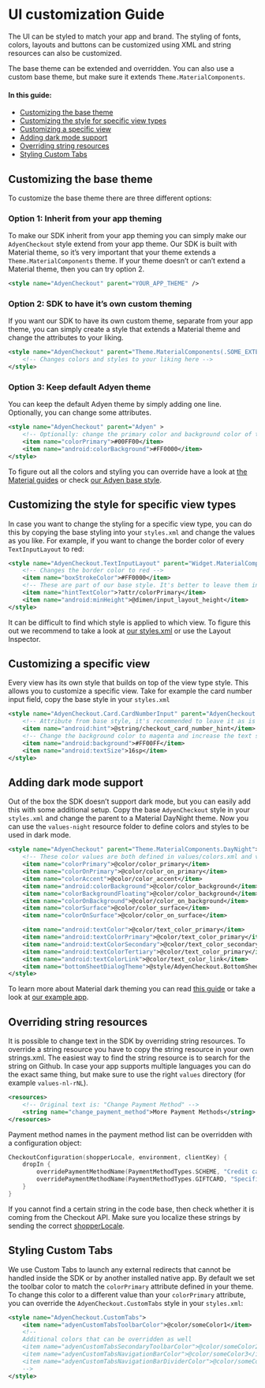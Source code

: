 # UI customization Guide

The UI can be styled to match your app and brand. The styling of fonts, colors, layouts and buttons can be customized using XML and string resources can also be customized.

The base theme can be extended and overridden. You can also use a custom base theme, but make sure it extends `Theme.MaterialComponents`.

#### In this guide:
- [Customizing the base theme](#customizing-the-base-theme)
- [Customizing the style for specific view types](#customizing-the-style-for-specific-view-types)
- [Customizing a specific view](#customizing-a-specific-view)
- [Adding dark mode support](#adding-dark-mode-support)
- [Overriding string resources](#overriding-string-resources)
- [Styling Custom Tabs](#styling-custom-tabs)

## Customizing the base theme

To customize the base theme there are three different options:

### Option 1: Inherit from your app theming

To make our SDK inherit from your app theming you can simply make our `AdyenCheckout` style extend from your app theme. Our SDK is built with Material theme, so it’s very important that your theme extends a `Theme.MaterialComponents` theme. If your theme doesn’t or can’t extend a Material theme, then you can try option 2.

```XML
<style name="AdyenCheckout" parent="YOUR_APP_THEME" />
```

### Option 2: SDK to have it’s own custom theming

If you want our SDK to have its own custom theme, separate from your app theme, you can simply create a style that extends a Material theme and change the attributes to your liking.

```XML
<style name="AdyenCheckout" parent="Theme.MaterialComponents(.SOME_EXTENSION)" >
    <!-- Changes colors and styles to your liking here -->
</style>
```

### Option 3: Keep default Adyen theme

You can keep the default Adyen theme by simply adding one line. Optionally, you can change some attributes.

```XML
<style name="AdyenCheckout" parent="Adyen" >
    <!-- Optionally: change the primary color and background color of the default theme -->
    <item name="colorPrimary">#00FF00</item>
    <item name="android:colorBackground">#FF0000</item>
</style>
```

To figure out all the colors and styling you can override have a look at [the Material guides](https://m2.material.io/design/color/the-color-system.html) or check [our Adyen base style](https://github.com/Adyen/adyen-android/blob/v5/ui-core/src/main/res/values/styles.xml).

## Customizing the style for specific view types

In case you want to change the styling for a specific view type, you can do this by copying the base styling into your `styles.xml` and change the values as you like. For example, if you want to change the border color of every `TextInputLayout` to red:

```XML
<style name="AdyenCheckout.TextInputLayout" parent="Widget.MaterialComponents.TextInputLayout.OutlinedBox">
    <!-- Changes the border color to red -->
    <item name="boxStrokeColor">#FF0000</item>
    <!-- These are part of our base style. It's better to leave them in so the UI looks good, but you can change the values to your liking -->
    <item name="hintTextColor">?attr/colorPrimary</item>
    <item name="android:minHeight">@dimen/input_layout_height</item>
</style>
```

It can be difficult to find which style is applied to which view. To figure this out we recommend to take a look at [our styles.xml](https://github.com/Adyen/adyen-android/blob/v5/ui-core/src/main/res/values/styles.xml) or use the Layout Inspector.

## Customizing a specific view

Every view has its own style that builds on top of the view type style. This allows you to customize a specific view. Take for example the card number input field, copy the base style in your `styles.xml`

```XML
<style name="AdyenCheckout.Card.CardNumberInput" parent="AdyenCheckout.TextInputEditText">
    <!-- Attribute from base style, it's recommended to leave it as is -->
    <item name="android:hint">@string/checkout_card_number_hint</item>
    <!-- Change the background color to magenta and increase the text size -->
    <item name="android:background">#FF00FF</item>
    <item name="android:textSize">16sp</item>
</style>
```

## Adding dark mode support
Out of the box the SDK doesn’t support dark mode, but you can easily add this with some additional setup. Copy the base `AdyenCheckout` style in your `styles.xml` and change the parent to a Material DayNight theme. Now you can use the `values-night` resource folder to define colors and styles to be used in dark mode.

```XML
<style name="AdyenCheckout" parent="Theme.MaterialComponents.DayNight">
    <!-- These color values are both defined in values/colors.xml and values-night/colors.xml to change the color based on selected mode -->
    <item name="colorPrimary">@color/color_primary</item>
    <item name="colorOnPrimary">@color/color_on_primary</item>
    <item name="colorAccent">@color/color_accent</item>
    <item name="android:colorBackground">@color/color_background</item>
    <item name="colorBackgroundFloating">@color/color_background</item>
    <item name="colorOnBackground">@color/color_on_background</item>
    <item name="colorSurface">@color/color_surface</item>
    <item name="colorOnSurface">@color/color_on_surface</item>

    <item name="android:textColor">@color/text_color_primary</item>
    <item name="android:textColorPrimary">@color/text_color_primary</item>
    <item name="android:textColorSecondary">@color/text_color_secondary</item>
    <item name="android:textColorTertiary">@color/text_color_primary</item>
    <item name="android:textColorLink">@color/text_color_link</item>
    <item name="bottomSheetDialogTheme">@style/AdyenCheckout.BottomSheetDialogTheme</item>
</style>
```

To learn more about Material dark theming you can read [this guide](https://m2.material.io/develop/android/theming/dark) or take a look at [our example app](https://github.com/Adyen/adyen-android/blob/v5/example-app/src/main/res/values/styles.xml).

## Overriding string resources

It is possible to change text in the SDK by overriding string resources. To override a string resource you have to copy the string resource in your own strings.xml. The easiest way to find the string resource is to search for the string on Github. In case your app supports multiple languages you can do the exact same thing, but make sure to use the right `values` directory (for example `values-nl-rNL`).

```XML
<resources>
    <!-- Original text is: "Change Payment Method" -->
    <string name="change_payment_method">More Payment Methods</string>
</resources>
```

Payment method names in the payment method list can be overridden with a configuration object:

```kotlin
CheckoutConfiguration(shopperLocale, environment, clientKey) {
    dropIn {
        overridePaymentMethodName(PaymentMethodTypes.SCHEME, "Credit cards")
        overridePaymentMethodName(PaymentMethodTypes.GIFTCARD, "Specific gift card")
    }
}
```

If you cannot find a certain string in the code base, then check whether it is coming from the Checkout API. Make sure you localize these strings by sending the correct [shopperLocale](https://docs.adyen.com/api-explorer/Checkout/latest/post/sessions#request-shopperLocale).

## Styling Custom Tabs

We use Custom Tabs to launch any external redirects that cannot be handled inside the SDK or by another installed native app.
By default we set the toolbar color to match the `colorPrimary` attribute defined in your theme.
To change this color to a different value than your `colorPrimary` attribute, you can override the `AdyenCheckout.CustomTabs` style in your `styles.xml`:

```xml
<style name="AdyenCheckout.CustomTabs">
    <item name="adyenCustomTabsToolbarColor">@color/someColor1</item>
    <!--
    Additional colors that can be overridden as well
    <item name="adyenCustomTabsSecondaryToolbarColor">@color/someColor2</item>
    <item name="adyenCustomTabsNavigationBarColor">@color/someColor3</item>
    <item name="adyenCustomTabsNavigationBarDividerColor">@color/someColor4</item>
    -->
</style>
```
